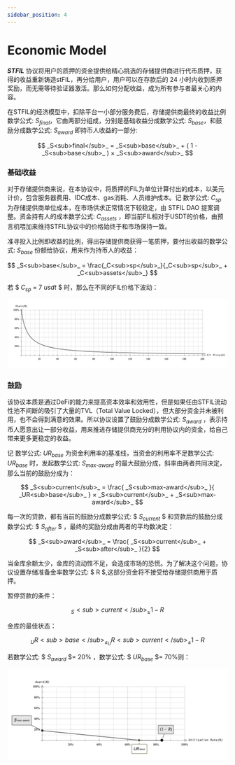 ```yaml
---
sidebar_position: 4
---
```


# Economic Model

_**STFIL**_ 协议将用户的质押的资金提供给精心挑选的存储提供商进行代币质押，获得的收益重新铸造stFIL，再分给用户，用户可以在存款后的 24 小时内收到质押奖励，而无需等待验证器激活。那么如何分配收益，成为所有参与者最关心的内容。

在STFIL的经济模型中，扣除平台一小部分服务费后，存储提供商最终的收益比例数学公式: _S<sub>final</sub>_，它由两部分组成，分别是基础收益分成数学公式: _S<sub>base</sub>_，和鼓励分成数学公式: _S<sub>award</sub>_ 即持币人收益的一部分:

$$ _S<sub>final</sub>_ = _S<sub>base</sub>_ + ( 1 - _S<sub>base</sub>_ ) × _S<sub>award</sub>_ $$

### 基础收益

对于存储提供商来说，在本协议中，将质押的FIL为单位计算付出的成本，以美元计价，包含服务器费用、IDC成本、gas消耗、人员维护成本。记 数学公式: _C<sub>sp</sub>_ 为存储提供商单位成本，在市场供求正常情况下较稳定，由 STFIL DAO 提案调整。资金持有人的成本数学公式: _C<sub>assets</sub>_ ，即当前FIL相对于USDT的价格，由预言机喂加来维持STFIL协议中的价格始终于和市场保持一致。

准寻投入比例即收益的比例，得出存储提供商获得一笔质押，要付出收益的数学公式: _S<sub>base</sub>_ 份额给协议，用来作为持币人的收益：

$$ _S<sub>base</sub>_ = \frac{_C<sub>sp</sub>_}{_C<sub>sp</sub>_ + _C<sub>assets</sub>_} $$

若 $ _C<sub>sp</sub>_ = 7 _usdt_ $ 时，那么在不同的FIL价格下波动：

![img.png](../overview/img.png)

### 鼓励

该协议本质是通过DeFi的能力来提高资本效率和效用性，但是如果任由STFIL流动性池不间断的吸引了大量的TVL（Total Value Locked），但大部分资金并未被利用，也不会得到满意的效果。所以协议设置了鼓励分成数学公式: _S<sub>award</sub>_ ，表示持币人愿意出让一部分收益，用来推进存储提供商充分的利用协议内的资金，给自己带来更多更稳定的收益。

记 数学公式: _UR<sub>base</sub>_ 为资金利用率的基准线，当资金的利用率不足数学公式: _UR<sub>base</sub>_ 时，发起数学公式: _S<sub>max-award</sub>_ 的最大鼓励分成，斜率由两者共同决定，那么当前的鼓励分成为：

$$ _S<sub>current</sub>_ = \frac{ _S<sub>max-award</sub>_ }{ _UR<sub>base</sub>_ } × _S<sub>current</sub>_  + _S<sub>max-award</sub>_ $$

每一次的贷款，都有当前的鼓励分成数学公式: $ _S<sub>current</sub>_ $ 和贷款后的鼓励分成数学公式: $ _S<sub>after</sub>_ $ ，最终的奖励分成由两者的平均数决定：

$$ _S<sub>award</sub>_ = \frac{ _S<sub>current</sub>_ + _S<sub>after</sub>_ }{2} $$

当金库余额太少，金库的流动性不足，会造成市场的恐慌。为了解决这个问题，协议设置存储准备金率数学公式: $ R $,这部分资金将不接受给存储提供商用于质押。

暂停贷款的条件：

$$ _S<sub>current</sub>_ \geq 1-R $$

金库的最佳状态：

$$  _UR<sub>base</sub>_ \leq _UR<sub>current</sub>_ \leq 1-R $$

若数学公式: $ _S<sub>award</sub>_  $= 20% ，数学公式: $ _UR<sub>base</sub>_ $= 70%则：

![float_img.png](../overview/float_img.png)
